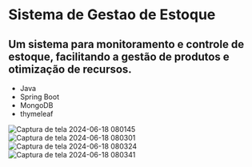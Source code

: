 # Sistema de Gestao de Estoque
## Um sistema para monitoramento e controle de estoque, facilitando a gestão de produtos e otimização de recursos.

- Java
- Spring Boot
- MongoDB
- thymeleaf



![Captura de tela 2024-06-18 080145](https://github.com/josuevitorlopes/controledeestoquelogin/assets/164954059/09eec97d-dbc3-47e9-a277-82ee0113cd6c)
![Captura de tela 2024-06-18 080301](https://github.com/josuevitorlopes/controledeestoquelogin/assets/164954059/aae00ad8-76a1-4036-a287-8bb1f0f2775e)
![Captura de tela 2024-06-18 080324](https://github.com/josuevitorlopes/controledeestoquelogin/assets/164954059/dd0007c6-c333-4d5e-a3ed-c8d11caf897a)
![Captura de tela 2024-06-18 080341](https://github.com/josuevitorlopes/controledeestoquelogin/assets/164954059/dda16622-ca4d-4446-b79a-91292c3249bc)
